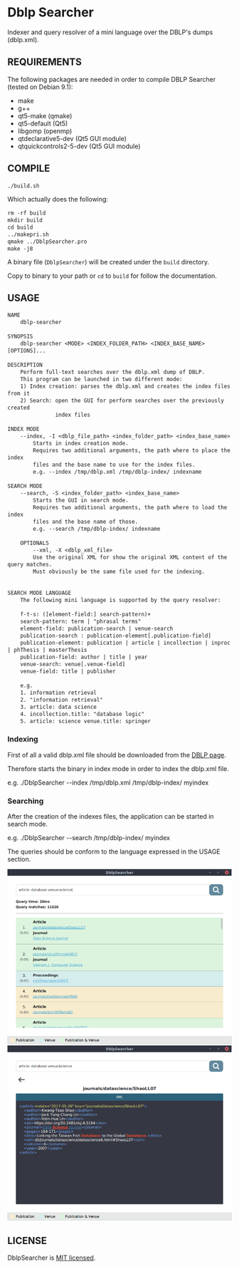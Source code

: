 Dblp Searcher
====

Indexer and query resolver of a mini language over the DBLP's dumps (dblp.xml).

## REQUIREMENTS

The following packages are needed in order to compile DBLP Searcher (tested on Debian 9.1):

* make
* g++
* qt5-make (qmake)
* qt5-default (Qt5)
* libgomp (openmp)
* qtdeclarative5-dev (Qt5 GUI module)
* qtquickcontrols2-5-dev (Qt5 GUI module)

## COMPILE

```
./build.sh
```

Which actually does the following:

```
rm -rf build
mkdir build
cd build
../makepri.sh
qmake ../DblpSearcher.pro
make -j8
```

A binary file (`DblpSearcher`) will be created under the `build` directory.

Copy to binary to your path or `cd` to `build` for follow the documentation.

## USAGE

```
NAME
	dblp-searcher

SYNOPSIS
	dblp-searcher <MODE> <INDEX_FOLDER_PATH> <INDEX_BASE_NAME> [OPTIONS]...

DESCRIPTION
	Perform full-text searches over the dblp.xml dump of DBLP.
	This program can be launched in two different mode:
	1) Index creation: parses the dblp.xml and creates the index files from it
	2) Search: open the GUI for perform searches over the previously created
			   index files

INDEX MODE
	--index, -I <dblp_file_path> <index_folder_path> <index_base_name>
		Starts in index creation mode.
		Requires two additional arguments, the path where to place the index
		files and the base name to use for the index files.
		e.g. --index /tmp/dblp.xml /tmp/dblp-index/ indexname

SEARCH MODE
	--search, -S <index_folder_path> <index_base_name>
		Starts the GUI in search mode.
		Requires two additional arguments, the path where to load the index
		files and the base name of those.
		e.g. --search /tmp/dblp-index/ indexname

	OPTIONALS
		--xml, -X <dblp_xml_file>
		Use the original XML for show the original XML content of the query matches.
		Must obviously be the same file used for the indexing.


SEARCH MODE LANGUAGE
	The following mini language is supported by the query resolver:
	
	f-t-s: ([element-field:] search-pattern)+
	search-pattern: term | "phrasal terms"
	element-field: publication-search | venue-search
	publication-search : publication-element[.publication-field]
	publication-element: publication | article | incollection | inproc | phThesis | masterThesis
	publication-field: author | title | year
	venue-search: venue[.venue-field]
	venue-field: title | publisher

	e.g.
	1. information retrieval
	2. "information retrieval"
	3. article: data science
	4. incollection.title: "database logic"
	5. article: science venue.title: springer

```

### Indexing

First of all a valid dblp.xml file should be downloaded from the 
[DBLP page](https://dblp.uni-trier.de/xml/).

Therefore starts the binary in index mode in order to index the dblp.xml file.

e.g. ./DblpSearcher --index /tmp/dblp.xml /tmp/dblp-index/ myindex

### Searching

After the creation of the indexes files, the application can be started in search
mode.

e.g. ./DblpSearcher --search /tmp/dblp-index/ myindex

The queries should be conform to the language expressed in the USAGE section.

![Dblp Searcher Search](dblp-searcher-search.png)
![Dblp Searcher Element Details](dblp-searcher-element-details.png)

## LICENSE

DblpSearcher is [MIT licensed](./LICENSE).